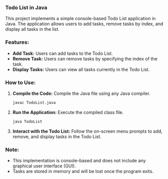 ### Todo List in Java

This project implements a simple console-based Todo List application in Java. The application allows users to add tasks, remove tasks by index, and display all tasks in the list.

### Features:

- **Add Task:** Users can add tasks to the Todo List.
- **Remove Task:** Users can remove tasks by specifying the index of the task.
- **Display Tasks:** Users can view all tasks currently in the Todo List.

### How to Use:

1. **Compile the Code:** Compile the Java file using any Java compiler.
    
    ```bash
    javac TodoList.java
    
    ```
    
2. **Run the Application:** Execute the compiled class file.
    
    ```bash
    java TodoList
    
    ```
    
3. **Interact with the Todo List:** Follow the on-screen menu prompts to add, remove, and display tasks in the Todo List.

### Note:

- This implementation is console-based and does not include any graphical user interface (GUI).
- Tasks are stored in memory and will be lost once the program exits.

